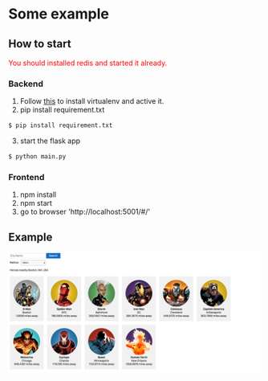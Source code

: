 # Some example

## How to start
<span style="color:red">You should installed redis and started it already.</span>

### Backend
1. Follow [this](http://flask.pocoo.org/docs/0.12/installation/) to install virtualenv and active it. 
2. pip install requirement.txt
```sh
$ pip install requirement.txt
```
3. start the flask app
```sh
$ python main.py
```

### Frontend
1. npm install
2. npm start
3. go to browser 'http://localhost:5001/#/'

## Example
![alt text](https://raw.githubusercontent.com/vs-zhang/marvel_heros_maps/master/screenshot.png)